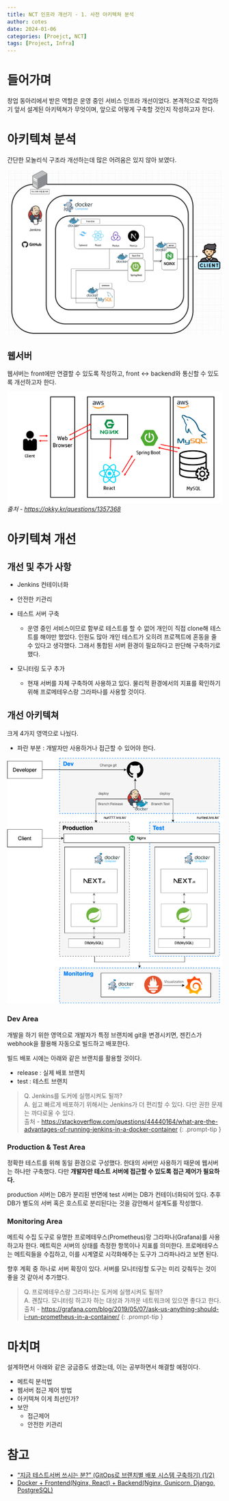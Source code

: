 ```yaml
---
title: NCT 인프라 개선기 - 1. 사전 아키텍쳐 분석
author: cotes
date: 2024-01-06 
categories: [Proejct, NCT]
tags: [Project, Infra]
---
```


# 들어가며
창업 동아리에서 받은 역할은 운영 중인 서비스 인프라 개선이었다. 본격적으로 작업하기 앞서 설계된 아키텍쳐가 무엇이며, 앞으로 어떻게 구축할 것인지 작성하고자 한다.

# 아키텍쳐 분석
간단한 모놀리식 구조라 개선하는데 많은 어려움은 있지 않아 보였다.

![old_arch](/assets/img/post/2024-01-06/nct_old_architecture.png)
## 웹서버
웹서버는 front에만 연결할 수 있도록 작성하고, front ↔ backend와 통신할 수 있도록 개선하고자 한다.

![normal](/assets/img/post/2024-01-06/normal_web_arch.png)
_출처 - https://okky.kr/questions/1357368_

# 아키텍쳐 개선

## 개선 및 추가 사항

- Jenkins 컨테이너화
- 안전한 키관리
- 테스트 서버 구축
    - 운영 중인 서비스이므로 함부로 테스트를 할 수 없어 개인이 직접 clone해  테스트를 해야만 했었다. 인원도 많아 개인 테스트가 오히려 프로젝트에 혼동을 줄 수 있다고 생각했다. 그래서 통합된 서버 환경이 필요하다고 판단해 구축하기로 했다. 
    
- 모니터링 도구 추가
    - 현재 서버를 자체 구축하여 사용하고 있다. 물리적 환경에서의 지표를 확인하기 위해  프로메테우스랑 그라파나를 사용할 것이다.

## 개선 아키텍쳐

크게 4가지 영역으로 나눴다.

- 파란 부분 : 개발자만 사용하거나 접근할 수 있어야 한다.

![new_arch](/assets/img/post/2024-01-06/nct_new_arch_v0.1.png)

### Dev Area

개발을 하기 위한 영역으로 개발자가 특정 브랜치에 git을 변경시키면, 젠킨스가 webhook을 활용해 자동으로 빌드하고 배포한다. 

빌드 배포 시에는 아래와 같은 브랜치를 활용할 것이다.

- release : 실제 배포 브랜치
- test : 테스트 브랜치

> Q. Jenkins를 도커에 실행시켜도 될까?
<br>A. 쉽고 빠르게 배포하기 위해서는 Jenkins가 더 편리할 수 있다. 다만 권한 문제는 까다로울 수 있다.
<br>출처 - https://stackoverflow.com/questions/44440164/what-are-the-advantages-of-running-jenkins-in-a-docker-container
{: .prompt-tip }


### Production & Test Area

정확한 테스트를 위해 동일 환경으로 구성했다. 한대의 서버만 사용하기 때문에 웹서버는 하나만 구축했다. 다만 **개발자만 테스트 서버에 접근할 수 있도록 접근 제어가 필요하다.**

production 서버는 DB가 분리된 반면에 test 서버는 DB가 컨테이너화되어 있다. 추후 DB가 별도의 서버 혹은 호스트로 분리된다는 것을 감안해서 설계도를 작성했다. 

### Monitoring Area

메트릭 수집 도구로 유명한 프로메테우스(Prometheus)랑 그라파나(Grafana)를 사용하고자 한다. 메트릭은 서버의 상태를 측정한 항목이나 지표를 의미한다. 프로메테우스는 메트릭들을 수집하고, 이를 시계열로 시각화해주는 도구가 그라파나라고 보면 된다. 

향후 계획 중 하나로 서버 확장이 있다. 서버를 모니터링할 도구는 미리 갖춰두는 것이 좋을 것 같아서 추가했다. 

> Q. 프로메테우스랑 그라파나는 도커에 실행시켜도 될까?
<br>A. 괜찮다. 모니터링 하고자 하는 대상과 가까운 네트워크에 있으면 좋다고 한다.
<br>출처 - https://grafana.com/blog/2019/05/07/ask-us-anything-should-i-run-prometheus-in-a-container/
{: .prompt-tip }

# 마치며

설계하면서 아래와 같은 궁금증도 생겼는데, 이는 공부하면서 해결할 예정이다. 

- 메트릭 분석법
- 웹서버 접근 제어 방법
- 아키텍쳐 이게 최선인가?
- 보안
    - 접근제어
    - 안전한 키관리

# 참고
- [“지금 테스트서버 쓰시는 분?” (GitOps로 브랜치별 배포 시스템 구축하기) (1/2)](https://blog.lemonbase.team/지금-테스트서버-쓰시는-분-gitops로-브랜치별-배포-시스템-구축하기-1-2-5ed659956e3f)
- [Docker + Frontend(Nginx, React) + Backend(Nginx, Gunicorn, Django, PostgreSQL)](https://tyoon9781.tistory.com/entry/docker-frontend-nginx-react-backend-nginx-gunicorn-django-db-postgresql)

